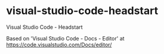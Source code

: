 # visual-studio-code-headstart
Visual Studio Code - Headstart

Based on 'Visual Studio Code - Docs - Editor' at https://code.visualstudio.com/Docs/editor/
